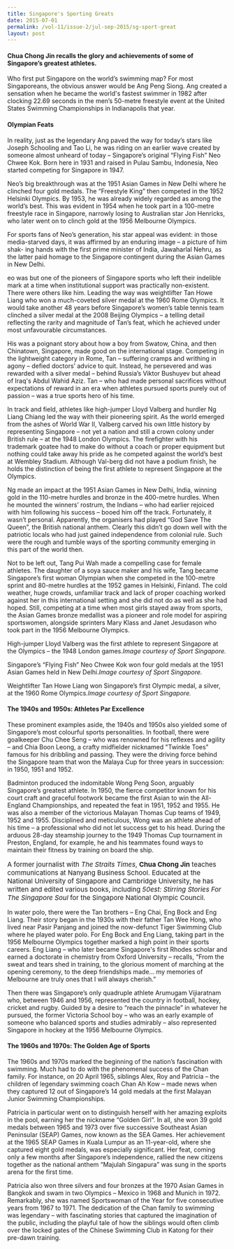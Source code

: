 ```yaml
---
title: Singapore's Sporting Greats
date: 2015-07-01
permalink: /vol-11/issue-2/jul-sep-2015/sg-sport-great
layout: post
---
```

#### **Chua Chong Jin** recalls the glory and achievements of some of Singapore’s greatest athletes.

Who first put Singapore on the world’s swimming map? For most Singaporeans, the obvious answer would be Ang Peng Siong. Ang created a sensation when he became the world's fastest swimmer in 1982 after clocking 22.69 seconds in the men’s 50-metre freestyle event at the United States Swimming Championships in Indianapolis that year.

#### **Olympian Feats**

In reality, just as the legendary Ang paved the way for today’s stars like Joseph Schooling  and Tao Li, he was riding on an earlier wave  created by someone almost unheard of today – Singapore’s original “Flying Fish” Neo  Chwee Kok. Born here in 1931 and raised in Pulau Sambu, Indonesia, Neo started competing for Singapore in 1947.

Neo’s  big  breakthrough  was  at  the 1951 Asian Games in New Delhi where he clinched four gold medals. The “Freestyle King” then competed in the 1952 Helsinki Olympics. By 1953, he was already widely regarded as among the world’s best. This was evident in 1954 when he took part in a 100-metre freestyle race in Singapore, narrowly losing to Australian star Jon Henricks, who later went on to clinch gold at the 1956 Melbourne Olympics.

For sports fans of Neo’s generation, his  star  appeal  was  evident:  in  those media-starved days, it was affirmed by an enduring image – a picture of him shak- ing hands with the first prime minister of India, Jawaharlal Nehru, as the latter paid homage to the Singapore contingent during the Asian Games in New Delhi.

eo was but one of the pioneers of Singapore sports who left their indelible mark at a time when institutional  support  was practically non-existent. There were others like him. Leading the way was weightlifter Tan Howe Liang who won a much-coveted silver medal at the 1960 Rome Olympics. It would take another 48 years before Singapore’s women’s table tennis team clinched a silver medal at the 2008 Beijing Olympics – a telling detail reflecting the rarity and magnitude of Tan’s feat, which he achieved under most unfavourable circumstances.

His was a poignant story about how a boy from Swatow, China, and then Chinatown, Singapore, made good on the international stage. Competing in the lightweight category in Rome, Tan – suffering cramps and writhing in agony – defied doctors’ advice to quit. Instead, he persevered and was rewarded with a silver medal – behind Russia’s Viktor Bushuyev but ahead of Iraq's Abdul Wahid Aziz. Tan – who had made personal sacrifices without  expectations  of reward in an era when athletes pursued sports purely out of passion – was a true sports hero of his time.

In track and field, athletes like high-jumper Lloyd Valberg and hurdler Ng Liang Chiang led the way with their pioneering spirit. As the world emerged from the ashes of World War II, Valberg carved his own little history by representing Singapore – not yet a nation and still a crown colony under British rule – at the 1948 London Olympics. The firefighter with his trademark goatee had to make do without a coach or proper equipment but nothing could take away his pride as he competed against the world’s best at Wembley Stadium. Although Val-berg did not have a podium finish, he holds the distinction of being the first athlete to represent Singapore at the Olympics.

Ng made an impact at the 1951 Asian Games in New Delhi, India, winning gold in the 110-metre hurdles and bronze in the 400-metre hurdles. When he mounted the winners’ rostrum, the Indians – who had earlier rejoiced with him following his success – booed him off the track. Fortunately, it wasn’t personal. Apparently, the organisers had played “God Save The Queen”, the British national anthem. Clearly this didn’t go down well with the patriotic locals who had just gained independence from colonial rule. Such were the rough and tumble ways of the sporting community emerging in this part of the world then.

Not to be left out, Tang Pui Wah made a compelling case for female athletes. The daughter  of  a  soya  sauce  maker  and  his wife, Tang became Singapore’s first woman Olympian when she competed in the 100-metre sprint and 80-metre hurdles at the 1952 games in Helsinki, Finland. The cold weather, huge crowds, unfamiliar track and lack of proper coaching worked against her in this international setting and she did not do as well as she had hoped. Still, competing at a time when most girls stayed away from sports, the Asian Games bronze medallist was a pioneer and role model for aspiring sportswomen,  alongside  sprinters  Mary Klass and Janet Jesudason who took part in the 1956 Melbourne Olympics.

High-jumper Lloyd Valberg was the first athlete to represent Singapore at the Olympics – the 1948 London games.<i>Image courtesy of Sport Singapore.</i>

Singapore’s “Flying Fish” Neo Chwee Kok won four gold medals at the 1951 Asian Games held in New Delhi.<i>Image courtesy of Sport Singapore.</i>

Weightlifter Tan Howe Liang won Singapore’s first Olympic medal, a silver, at the 1960 Rome Olympics.<i>Image courtesy of Sport Singapore.</i>

#### **The 1940s and 1950s: Athletes Par Excellence**

These prominent examples aside, the 1940s and 1950s also yielded some of Singapore’s most  colourful  sports  personalities. In football, there were goalkeeper Chu Chee Seng – who was renowned for his reflexes and agility – and Chia Boon Leong, a crafty midfielder nicknamed "Twinkle Toes" famous for his dribbling and passing. They were the driving force behind the Singapore team that won the Malaya Cup for three years in succession: in 1950, 1951 and 1952.

Badminton produced the indomitable Wong Peng Soon, arguably Singapore’s greatest athlete. In 1950, the fierce competitor known for his court craft and graceful footwork became the first Asian to win the All-England Championships, and repeated the feat in 1951, 1952 and 1955. He was also a member of the victorious Malayan Thomas Cup teams of 1949, 1952 and 1955. Disciplined and meticulous, Wong was an athlete ahead of his time – a professional who did not let success get to his head. During the arduous 28-day steamship journey to the 1949 Thomas Cup tournament in Preston, England, for example, he and his teammates found ways to maintain their fitness by training on board the ship.


<p style="font-size:15px;">A former journalist with <i>The Straits Times</i>, <b>Chua Chong Jin</b> teaches communications at Nanyang Business School. Educated at the National University of Singapore and Cambridge University, he has written and edited various books, including <i>50est: Stirring Stories For The Singapore Soul</i> for the Singapore National Olympic Council.</p>

In water polo, there were the Tan brothers – Eng  Chai, Eng Bock and Eng Liang. Their story began in the 1930s with their father Tan Wee Hong, who lived near Pasir Panjang and joined the now-defunct Tiger Swimming Club where he played water polo. For Eng Bock and Eng Liang, taking part in the 1956 Melbourne Olympics together marked a high point in their sports careers. Eng Liang – who later became Singapore's first Rhodes scholar and earned a doctorate in chemistry from Oxford University – recalls, “From the sweat and tears shed in training, to the glorious moment of marching at the opening ceremony, to the deep friendships made... my memories of Melbourne are truly ones that I will always cherish.”

Then  there  was  Singapore’s  only quadruple athlete Arumugam Vijiaratnam who, between 1946 and 1956, represented the country in football, hockey, cricket and rugby. Guided by a desire to “reach the pinnacle”  in whatever he pursued, the former Victoria School boy – who was an early example of someone who balanced sports and studies admirably – also represented Singapore in hockey at the 1956 Melbourne Olympics.

#### **The 1960s and 1970s: The Golden Age of Sports**

The 1960s and 1970s marked the beginning of the nation’s fascination with swimming. Much had to do with the phenomenal success of the Chan family. For instance, on 20 April 1965, siblings Alex, Roy and Patricia – the children of legendary swimming coach Chan Ah Kow – made news when they captured 12 out of Singapore’s 14 gold medals at the first Malayan Junior Swimming Championships.

Patricia in particular went on to distinguish herself with her amazing exploits in the pool, earning her the nickname “Golden Girl”. In all, she won 39 gold medals between 1965 and 1973 over five successive Southeast Asian Peninsular (SEAP) Games, now known as the SEA Games. Her achievement at the 1965 SEAP Games in Kuala Lumpur as an 11-year-old, where she captured eight gold medals, was especially significant. Her feat, coming only a few months after Singapore’s independence,  rallied  the  new  citizens together as the national anthem “Majulah Singapura” was sung in the sports arena for the first time.

Patricia also won three silvers and four bronzes at the 1970 Asian Games in Bangkok and swam in two Olympics – Mexico in 1968 and Munich in 1972. Remarkably, she was named  Sportswoman  of  the  Year  for  five consecutive years from 1967 to 1971. The dedication of the Chan family to swimming was  legendary – with fascinating stories that captured the imagination of the public, including the playful tale of how the siblings would often climb over the locked gates of the Chinese Swimming Club in Katong for their pre-dawn training.